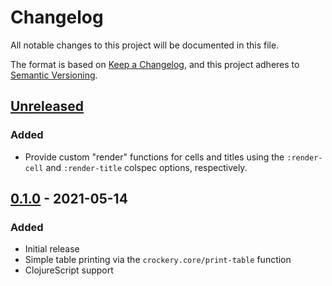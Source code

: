 # Changelog
All notable changes to this project will be documented in this file.

The format is based on [Keep a Changelog](https://keepachangelog.com/en/1.0.0/),
and this project adheres to [Semantic Versioning](https://semver.org/spec/v2.0.0.html).

## [Unreleased]
### Added
- Provide custom "render" functions for cells and titles using the
  `:render-cell` and `:render-title` colspec options, respectively.

## [0.1.0] - 2021-05-14
### Added
- Initial release
- Simple table printing via the `crockery.core/print-table` function
- ClojureScript support

[Unreleased]: https://github.com/crockery/crockery.core/compare/0.1.0...HEAD
[0.1.0]: https://github.com/crockery/crockery.core/compare/...0.1.0
